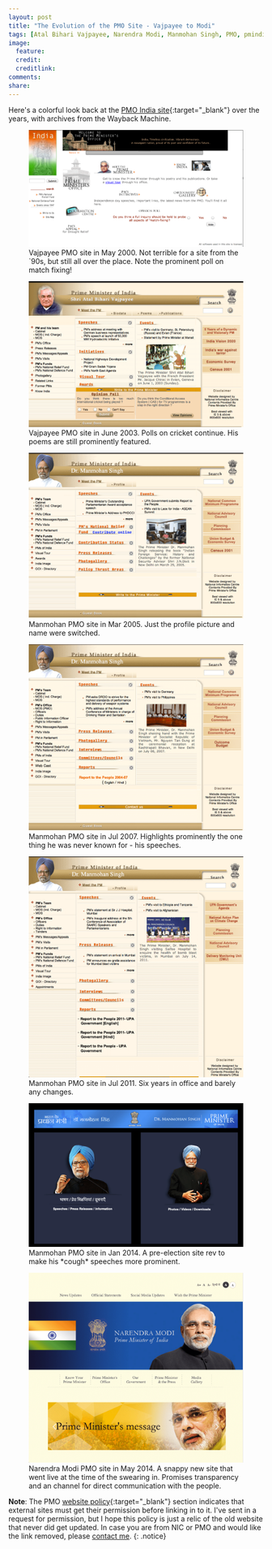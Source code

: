 ```yaml
---
layout: post
title: "The Evolution of the PMO Site - Vajpayee to Modi"
tags: [Atal Bihari Vajpayee, Narendra Modi, Manmohan Singh, PMO, pmindia, nic, website]
image:
  feature: 
  credit: 
  creditlink: 
comments: 
share: 
---
```


Here's a colorful look back at the [PMO India site](http://www.pmindia.nic.in/){:target="_blank"} over the years, with archives from the Wayback Machine.

<figure>
  <a href="images/namo/may-11-2000.png"><img src="images/namo/may-11-2000.png"></a>
  <figcaption>Vajpayee PMO site in May 2000. Not terrible for a site from the `90s, but still all over the place. Note the prominent poll on match fixing!</figcaption>
</figure>

<figure>
  <a href="images/namo/jun-2-2003.png"><img src="images/namo/jun-2-2003.png"></a>
  <figcaption>Vajpayee PMO site in June 2003. Polls on cricket continue. His poems are still prominently featured. </figcaption>
</figure>


<figure>
  <a href="images/namo/mar-30-2005.png"><img src="images/namo/mar-30-2005.png"></a>
  <figcaption>Manmohan PMO site in Mar 2005. Just the profile picture and name were switched.</figcaption>
</figure>


<figure>
  <a href="images/namo/jul-9-2007.png"><img src="images/namo/jul-9-2007.png"></a>
  <figcaption>Manmohan PMO site in Jul 2007. Highlights prominently the one thing he was never known for - his speeches.</figcaption>
</figure>


<figure>
  <a href="images/namo/jul-16-2011.png"><img src="images/namo/jul-16-2011.png"></a>
  <figcaption>Manmohan PMO site in Jul 2011. Six years in office and barely any changes.</figcaption>
</figure>


<figure>
  <a href="images/namo/jan-22-2014.png"><img src="images/namo/jan-22-2014.png"></a>
  <figcaption>Manmohan PMO site in Jan 2014. A pre-election site rev to make his *cough* speeches more prominent.</figcaption>
</figure>

<figure>
  <a href="images/namo/may-26-2014.png"><img src="images/namo/may-26-2014.png"></a>
  <figcaption>Narendra Modi PMO site in May 2014. A snappy new site that went live at the time of the swearing in. Promises transparency and an channel for direct communication with the people.</figcaption>
</figure>

**Note**: The PMO [website policy](http://pmindia.nic.in/website_policy.php){:target="_blank"} section indicates that external sites must get their permission before linking in to it. I've sent in a request for permission, but I hope this policy is just a relic of the old website that never did get updated. In case you are from NIC or PMO and would like the link removed, please [contact me](http://arg0s.in/ask-me-anything/).
{: .notice}